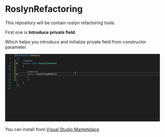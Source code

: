 # RoslynRefactoring
This repository will be contain roslyn refactoring tools.


First one is **Introduce private field**.

Which helps you introduce and initialize private field from constructor parameter.

![alt text](https://github.com/Burgyn/RoslynRefactoring/blob/master/IntroduceToPrivateField.gif "Introduce to private field")

You can install from [Visual Studio Marketplace](https://marketplace.visualstudio.com/items?itemName=Mino.Introduce-private-parameter-from-constructor)
